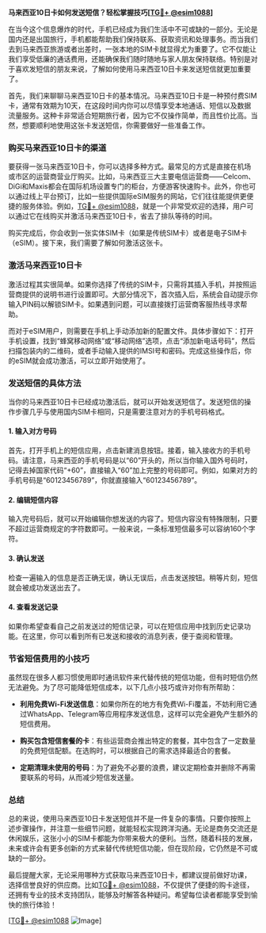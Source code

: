 **马来西亚10日卡如何发送短信？轻松掌握技巧[[TG💪+ @esim1088](https://t.me/s/esim1088)]**

在当今这个信息爆炸的时代，手机已经成为我们生活中不可或缺的一部分。无论是国内还是出国旅行，手机都能帮助我们保持联系、获取资讯和处理事务。而当我们去到马来西亚旅游或者出差时，一张本地的SIM卡就显得尤为重要了。它不仅能让我们享受低廉的通话费用，还能确保我们随时随地与家人朋友保持联络。特别是对于喜欢发短信的朋友来说，了解如何使用马来西亚10日卡来发送短信就更加重要了。

首先，我们来聊聊马来西亚10日卡的基本情况。马来西亚10日卡是一种预付费SIM卡，通常有效期为10天，在这段时间内你可以尽情享受本地通话、短信以及数据流量服务。这种卡非常适合短期旅行者，因为它不仅操作简单，而且性价比高。当然，想要顺利地使用这张卡发送短信，你需要做好一些准备工作。

### **购买马来西亚10日卡的渠道**

要获得一张马来西亚10日卡，你可以选择多种方式。最常见的方式是直接在机场或市区的运营商营业厅购买。比如，马来西亚三大主要电信运营商——Celcom、DiGi和Maxis都会在国际机场设置专门的柜台，方便游客快速购卡。此外，你也可以通过线上平台预订，比如一些提供国际eSIM服务的网站，它们往往能提供更便捷的服务体验。例如，[TG💪+ @esim1088](https://t.me/s/esim1088)，就是一个非常受欢迎的选择，用户可以通过它在线购买并激活马来西亚10日卡，省去了排队等待的时间。

购买完成后，你会收到一张实体SIM卡（如果是传统SIM卡）或者是电子SIM卡（eSIM）。接下来，我们需要了解如何激活这张卡。

### **激活马来西亚10日卡**

激活过程其实很简单。如果你选择了传统的SIM卡，只需将其插入手机，并按照运营商提供的说明书进行设置即可。大部分情况下，首次插入后，系统会自动提示你输入PIN码以解锁SIM卡。如果遇到问题，可以直接拨打运营商客服热线寻求帮助。

而对于eSIM用户，则需要在手机上手动添加新的配置文件。具体步骤如下：打开手机设置，找到“蜂窝移动网络”或“移动网络”选项，点击“添加新电话号码”，然后扫描包装内的二维码，或者手动输入提供的IMSI号和密码。完成这些操作后，你的eSIM就会成功激活，可以立即开始使用了。

### **发送短信的具体方法**

当你的马来西亚10日卡已经成功激活后，就可以开始发送短信了。发送短信的操作步骤几乎与使用国内SIM卡相同，只是需要注意对方的手机号码格式。

#### **1. 输入对方号码**
首先，打开手机上的短信应用，点击新建消息按钮。接着，输入接收方的手机号码。请注意，马来西亚的手机号码是以“60”开头的，所以当你输入国外号码时，记得去掉国家代码“+60”，直接输入“60”加上完整的号码即可。例如，如果对方的手机号码是“60123456789”，你就直接输入“60123456789”。

#### **2. 编辑短信内容**
输入完号码后，就可以开始编辑你想发送的内容了。短信内容没有特殊限制，只要不超过运营商规定的字符数即可。一般来说，一条标准短信最多可以容纳160个字符。

#### **3. 确认发送**
检查一遍输入的信息是否正确无误，确认无误后，点击发送按钮。稍等片刻，短信就会被成功发送出去了。

#### **4. 查看发送记录**
如果你希望查看自己之前发送过的短信记录，可以在短信应用中找到历史记录功能。在这里，你可以看到所有已发送和接收的消息列表，便于查阅和管理。

### **节省短信费用的小技巧**

虽然现在很多人都习惯使用即时通讯软件来代替传统的短信功能，但有时短信仍然无法避免。为了尽可能降低短信成本，以下几点小技巧或许对你有所帮助：

- **利用免费Wi-Fi发送信息**：如果你所在的地方有免费Wi-Fi覆盖，不妨利用它通过WhatsApp、Telegram等应用程序发送信息，这样可以完全避免产生额外的短信费用。
  
- **购买包含短信套餐的卡**：有些运营商会推出特定的套餐，其中包含了一定数量的免费短信配额。在选购时，可以根据自己的需求选择最适合的套餐。

- **定期清理未使用的号码**：为了避免不必要的浪费，建议定期检查并删除不再需要联系的号码，从而减少短信发送量。

### **总结**

总的来说，使用马来西亚10日卡发送短信并不是一件复杂的事情。只要你按照上述步骤操作，并注意一些细节问题，就能轻松实现跨洋沟通。无论是商务交流还是休闲娱乐，这张小小的SIM卡都能为你带来极大的便利。当然，随着科技的发展，未来或许会有更多创新的方式来替代传统短信功能，但在现阶段，它仍然是不可或缺的一部分。

最后提醒大家，无论采用哪种方式获取马来西亚10日卡，都建议提前做好功课，选择信誉良好的供应商。比如[TG💪+ @esim1088](https://t.me/s/esim1088)，不仅提供了便捷的购卡途径，还拥有专业的技术支持团队，能够及时解答各种疑问。希望每位读者都能享受到愉快的旅行体验！

[[TG💪+ @esim1088](https://t.me/s/esim1088) ![Image](https://i.postimg.cc/4NQfJmqS/Snipaste-2025-05-13-00-14-12.png)]